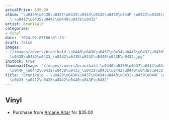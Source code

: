 ```yaml
---
actualPrice: $35.00
album: "\u0420\u0430\u0437\u0434\u0443\u0432\u0430\u044F \u0422\u0438\u043D\u0433\
  \ \u0412\u0435\u0442\u0440\u043E\u0432"
artist: Branikald
categories:
- Vinyl
date: '2024-02-05T06:01:23'
draft: false
images:
- "/images/covers/branikald-\u0440\u0430\u0437\u0434\u0443\u0432\u0430\u044F_\u0442\
  \u0438\u043D\u0433_\u0432\u0435\u0442\u0440\u043E\u0432.jpg"
inStock: true
thumbnailImage: "/images/covers/branikald-\u0440\u0430\u0437\u0434\u0443\u0432\u0430\
  \u044F_\u0442\u0438\u043D\u0433_\u0432\u0435\u0442\u0440\u043E\u0432-thumb.jpg"
title: "Branikald - \u0420\u0430\u0437\u0434\u0443\u0432\u0430\u044F \u0422\u0438\u043D\
  \u0433 \u0412\u0435\u0442\u0440\u043E\u0432"
---
```


## Vinyl
* Purchase from [Arcane Altar](https://arcanealtar.bigcartel.com/product/branikald-12-lp-1) for $35.00
